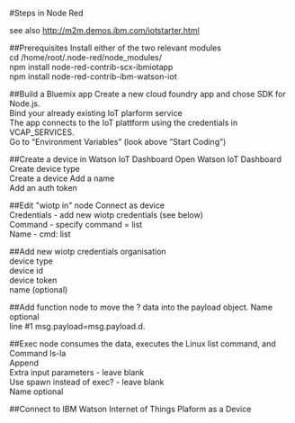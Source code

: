 #Steps in Node Red

see also http://m2m.demos.ibm.com/iotstarter.html

##Prerequisites
  Install either of the two relevant modules  
  cd /home/root/.node-red/node_modules/  
  npm install node-red-contrib-scx-ibmiotapp   
  npm install node-red-contrib-ibm-watson-iot 

##Build a Bluemix app
  Create a new cloud foundry app and chose SDK for Node.js.  
  Bind your already existing IoT plarform service   
  The app connects to the IoT plattform using the credentials in VCAP_SERVICES.  
  Go to “Environment Variables” (look above “Start Coding”) 

##Create a device in Watson IoT Dashboard
  Open Watson IoT Dashboard 
  Create device type  
  Create a device 
  Add a name  
  Add an auth token 

##Edit "wiotp in" node 
  Connect as device  
  Credentials - add new wiotp credentials (see below)  
  Command - specify command = list    
  Name - cmd: list    

##Add new wiotp credentials 
  organisation    
  device type  
  device id  
  device token    
  name (optional)  
  
##Add function node to move the ? data into the payload object. 
  Name optional <your name>  
  line #1 msg.payload=msg.payload.d.<your name>  
  
##Exec node consumes the data, executes the Linux list command, and 
  Command  ls-la    
  Append    
  Extra input parameters - leave blank    
  Use spawn instead of exec? - leave blank    
  Name optional 

##Connect to IBM Watson Internet of Things Plaform as a Device

  
